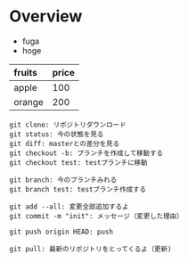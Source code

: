 # Overview

- fuga
- hoge

|fruits|price|
|:---|:---|
|apple|100|
|orange|200|


```shell
git clone: リポジトリダウンロード
git status: 今の状態を見る
git diff: masterとの差分を見る
git checkout -b: ブランチを作成して移動する
git checkout test: testブランチに移動

git branch: 今のブランチみれる
git branch test: testブランチ作成する

git add --all: 変更全部追加するよ
git commit -m "init": メッセージ（変更した理由）

git push origin HEAD: push

git pull: 最新のリポジトリをとってくるよ（更新)
```
